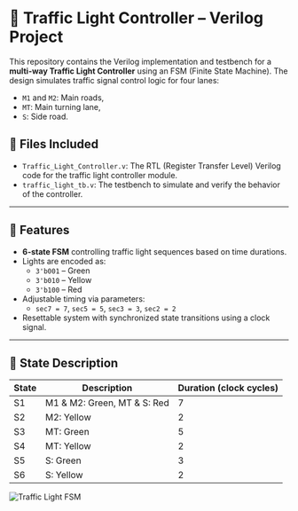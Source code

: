 # 🚦 Traffic Light Controller – Verilog Project

This repository contains the Verilog implementation and testbench for a **multi-way Traffic Light Controller** using an FSM (Finite State Machine). The design simulates traffic signal control logic for four lanes:
- `M1` and `M2`: Main roads,
- `MT`: Main turning lane,
- `S`: Side road.

## 📁 Files Included

- `Traffic_Light_Controller.v`: The RTL (Register Transfer Level) Verilog code for the traffic light controller module.
- `traffic_light_tb.v`: The testbench to simulate and verify the behavior of the controller.


---

## 🔧 Features

- **6-state FSM** controlling traffic light sequences based on time durations.
- Lights are encoded as:
  - `3'b001` – Green
  - `3'b010` – Yellow
  - `3'b100` – Red
- Adjustable timing via parameters:
  - `sec7 = 7`, `sec5 = 5`, `sec3 = 3`, `sec2 = 2`
- Resettable system with synchronized state transitions using a clock signal.

---

## 🔄 State Description

| State | Description                          | Duration (clock cycles) |
|-------|--------------------------------------|--------------------------|
| S1    | M1 & M2: Green, MT & S: Red          | 7                        |
| S2    | M2: Yellow                           | 2                        |
| S3    | MT: Green                            | 5                        |
| S4    | MT: Yellow                           | 2                        |
| S5    | S: Green                             | 3                        |
| S6    | S: Yellow                            | 2                        |

![Traffic Light FSM](images/traff.png)






